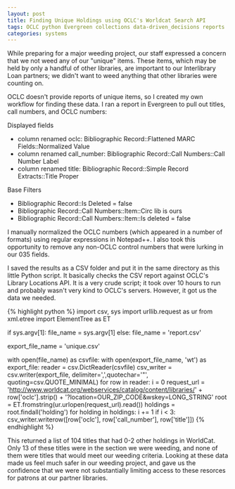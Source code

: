 ```yaml
---
layout: post
title: Finding Unique Holdings using OCLC's Worldcat Search API
tags: OCLC python Evergreen collections data-driven_decisions reports
categories: systems
---
```


While preparing for a major weeding project, our staff expressed a concern that we not weed any of our "unique" items.  These items, which may be held by only a handful of other libraries, are important to our Interlibrary Loan partners; we didn't want to weed anything that other libraries were counting on.

OCLC doesn't provide reports of unique items, so I created my own workflow for finding these data.  I ran a report in Evergreen to pull out titles, call numbers, and OCLC numbers:  

Displayed fields
* column renamed oclc: Bibliographic Record::Flattened MARC Fields::Normalized Value
* column renamed call_number: Bibliographic Record::Call Numbers::Call Number Label
* column renamed title: Bibliographic Record::Simple Record Extracts::Title Proper

Base Filters
* Bibliographic Record::Is Deleted = false
* Bibliographic Record::Call Numbers::Item::Circ lib is ours
* Bibliographic Record::Call Numbers::Item::Is deleted = false


I manually normalized the OCLC numbers (which appeared in a number of formats) using regular expressions in Notepad++.  I also took this opportunity to remove any non-OCLC control numbers that were lurking in our 035 fields.

I saved the results as a CSV folder and put it in the same directory as this little Python script.  It basically checks the CSV report against OCLC's Library Locations API.  It is a very crude script; it took over 10 hours to run and probably wasn't very kind to OCLC's servers.  However, it got us the data we needed.


{% highlight python %}
import csv, sys
import urllib.request as ur
from xml.etree import ElementTree as ET

if sys.argv[1]:
   file_name = sys.argv[1]
else:
   file_name = 'report.csv'
   
export_file_name = 'unique.csv'

with open(file_name) as csvfile:
   with open(export_file_name, 'wt') as export_file:
      reader = csv.DictReader(csvfile)
      csv_writer = csv.writer(export_file, delimiter=',',quotechar='"', quoting=csv.QUOTE_MINIMAL)
      for row in reader:
         i = 0
         request_url = 'http://www.worldcat.org/webservices/catalog/content/libraries/' + row['oclc'].strip() + '?location=OUR_ZIP_CODE&wskey=LONG_STRING'
         root = ET.fromstring(ur.urlopen(request_url).read())
         holdings = root.findall('holding')
         for holding in holdings:
            i += 1
         if i < 3:
           csv_writer.writerow([row['oclc'], row['call_number'], row['title']])
{% endhighlight %}

This returned a list of 104 titles that had 0-2 other holdings in WorldCat.  Only 13 of these titles were in the section we were weeding, and none of them were titles that would meet our weeding criteria.  Looking at these data made us feel much safer in our weeding project, and gave us the confidence that we were not substantially limiting access to these resorces for patrons at our partner libraries. 
